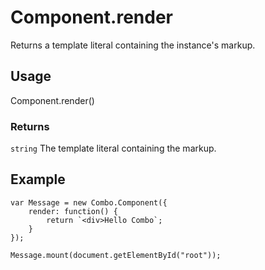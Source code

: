 # Component.render

Returns a template literal containing the instance's markup.

## Usage

Component.render()

### Returns

`string` The template literal containing the markup.

## Example

	var Message = new Combo.Component({
		render: function() {
			return `<div>Hello Combo`;
		}
	});

	Message.mount(document.getElementById("root"));

